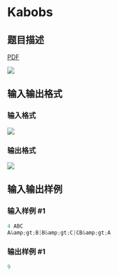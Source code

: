 # Kabobs

## 题目描述

[problemUrl]: https://uva.onlinejudge.org/index.php?option=com_onlinejudge&Itemid=8&category=878&page=show_problem&problem=5213

[PDF](https://uva.onlinejudge.org/external/132/p13289.pdf)

![](https://cdn.luogu.com.cn/upload/vjudge_pic/UVA13289/de7109ce23d4a095b5f26b347a91df0cd2734cd6.png)

## 输入输出格式

### 输入格式

![](https://cdn.luogu.com.cn/upload/vjudge_pic/UVA13289/24052ebb7a69d30b04a63fb13d0ca196379f7522.png)

### 输出格式

![](https://cdn.luogu.com.cn/upload/vjudge_pic/UVA13289/e5c8e72edf772b56928e181fd8b48c0799f2edf9.png)

## 输入输出样例

### 输入样例 #1

```cpp
4 ABC
A&amp;gt;B|B&amp;gt;C|CB&amp;gt;A
```


### 输出样例 #1

```cpp
9
```


